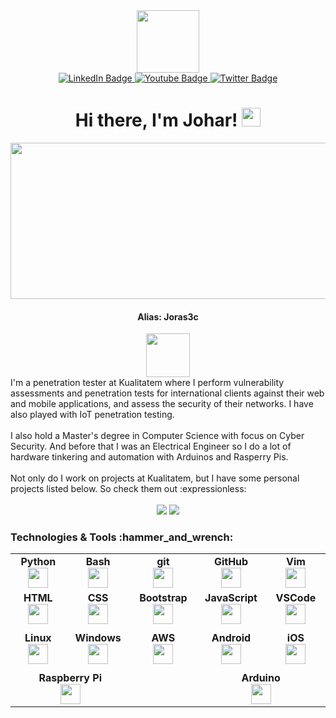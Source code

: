 <!-- 
Here are some ideas to get you started:

- 🔭 I’m currently working on ...
- 🌱 I’m currently learning ...
- 👯 I’m looking to collaborate on ...
- 🤔 I’m looking for help with ...
- 💬 Ask me about ...
- 📫 How to reach me: ...
- 😄 Pronouns: ...
- ⚡ Fun fact: ...
-->

<div id="header" align="center">
  <img src="https://media.giphy.com/media/GP1TJJSV4Ys1r64q2A/giphy.gif" width="100"/>
  <div id="badges">
  <a href="https://www.linkedin.com/in/joharraza/">
    <img src="https://img.shields.io/badge/LinkedIn-0077B5?style=for-the-badge&logo=linkedin&logoColor=white" alt="LinkedIn Badge"/>
  </a>
  <a href="mailto:johar.raza@outlook.com">
    <img src="https://img.shields.io/badge/Email-red?style=for-the-badge&logo=gmail&logoColor=white" alt="Youtube Badge"/>
  </a>
  <a href="https://twitter.com/i_JoharRaza">
    <img src="https://img.shields.io/badge/Twitter-1DA1F2?style=for-the-badge&logo=twitter&logoColor=white" alt="Twitter Badge"/>
  </a>
</div>

 <h1>
  Hi there, I'm Johar!  
  <img src="https://media.giphy.com/media/hvRJCLFzcasrR4ia7z/giphy.gif" width="30px"/></br>
 </h1>
</div>



<div id="banner" align="center">
  <img src="" width="1010" height="250"/>
</div>


<div id="alias" align="center">
 <h4>Alias: <strong>Joras3c</strong></h4>
 <img src="https://camo.githubusercontent.com/c56a78f8e7de752c15b7152af6931dba8aa800cd54448e1c0767758a6057bf80/68747470733a2f2f74696e7975726c2e636f6d2f3575707665773832" width="70px"/>
</div>

<div>
  I'm a penetration tester at Kualitatem where I perform vulnerability assessments and penetration tests for international clients against their web and mobile applications, and assess the security of their networks. I have also played with IoT penetration testing.</br></br>
 I also hold a Master's degree in Computer Science with focus on Cyber Security. And before that I was an Electrical Engineer so I do a lot of hardware tinkering and automation with Arduinos and Rasperry Pis.</br></br>
 Not only do I work on projects at Kualitatem, but I have some personal projects listed below. So check them out :expressionless:</br></br>
 
  <div align="center">
  <img src="https://github-readme-stats.vercel.app/api/pin/?username=johar-raza&repo=xrecon"/> <img src="https://github-readme-stats.vercel.app/api/pin/?username=johar-raza&repo=reconic"/>
  </div>
</div>



<div>
  <h3>Technologies & Tools :hammer_and_wrench:</h2> 
  
<table id="technologies width="320px" align="center">
    <tbody>
        <tr valign="top">
            <td width="150px" align="center">
            <span><strong>Python</strong></span><br>
            <img height="32px" src="https://cdn.jsdelivr.net/gh/devicons/devicon/icons/python/python-original.svg">
            </td>
            <td width="150px" align="center">
            <span><strong>Bash</strong></span><br>
            <img height="32" src="https://cdn.jsdelivr.net/gh/devicons/devicon/icons/bash/bash-original.svg">
            </td>
            <td width="150px" align="center">
            <span><strong>git</strong></span><br>
            <img height="32" src="https://cdn.jsdelivr.net/gh/devicons/devicon/icons/git/git-original.svg">
            </td>
            <td width="150px" align="center">
            <span><strong>GitHub</strong></span><br>
            <img height="32px" src="https://cdn.jsdelivr.net/gh/devicons/devicon/icons/github/github-original.svg">
            </td>
            <td width="150px" align="center">
            <span><strong>Vim</strong></span><br>
            <img height="32px" src="https://cdn.jsdelivr.net/gh/devicons/devicon/icons/vim/vim-original.svg">
            </td>
        </tr>
        <tr valign="top">
            <td width="150px" align="center">
            <span><strong>HTML</strong></span><br>
            <img height="32px" src="https://cdn.jsdelivr.net/gh/devicons/devicon/icons/html5/html5-original.svg">
            </td>
            <td width="150px" align="center">
            <span><strong>CSS</strong></span><br>
            <img height="32px" src="https://cdn.jsdelivr.net/gh/devicons/devicon/icons/css3/css3-original.svg">
            </td>
            <td width="150px" align="center">
            <span><strong>Bootstrap</strong></span><br>
            <img height="32px" src="https://cdn.jsdelivr.net/gh/devicons/devicon/icons/bootstrap/bootstrap-original.svg">
            <td width="150px" align="center">
            <span><strong>JavaScript</strong></span><br>
            <img height="32px" src="https://cdn.jsdelivr.net/gh/devicons/devicon/icons/javascript/javascript-original.svg">
            </td>
            <td width="150px" align="center">
            <span><strong>VSCode</strong></span><br>
            <img height="32px" src="https://cdn.jsdelivr.net/gh/devicons/devicon/icons/vscode/vscode-original.svg">
            </td>
        </tr>
        <tr valign="top"><td></td><td></td><td></td><td></td><td></td></tr>
        <tr valign="top">
            <td width="150px" align="center">
            <span><strong>Linux</strong></span><br>
            <img height="32px" src="https://cdn.jsdelivr.net/gh/devicons/devicon/icons/linux/linux-original.svg">
            </td>
            <td width="150px" align="center">
            <span><strong>Windows</strong></span><br>
            <img height="32px" src="https://cdn.jsdelivr.net/gh/devicons/devicon/icons/windows8/windows8-original.svg">
            </td>
            <td width="150px" align="center">
            <span><strong>AWS</strong></span><br>
            <img height="32px" src="https://cdn.jsdelivr.net/gh/devicons/devicon/icons/amazonwebservices/amazonwebservices-original.svg">
            </td>
            <td width="150px" align="center">
            <span><strong>Android</strong></span><br>
            <img height="32px" src="https://cdn.jsdelivr.net/gh/devicons/devicon/icons/android/android-original.svg">
            <td width="150px" align="center">
            <span><strong>iOS</strong></span><br>
            <img height="32px" src="https://cdn.jsdelivr.net/gh/devicons/devicon/icons/apple/apple-original.svg">
            </td>
        </tr>
        <tr valign="top"><td></td><td></td><td></td><td></td><td></td></tr>
        <tr valign="top">
          <td colspan="2" width="150px" align="center">
            <span><strong>Raspberry Pi</strong></span><br>
            <img height="32px" src="https://cdn.jsdelivr.net/gh/devicons/devicon/icons/raspberrypi/raspberrypi-original.svg">
           </td>
          <td></td>
          <td colspan="2" width="150px" align="center">
            <span><strong>Arduino</strong></span><br>
            <img height="32px" src="https://cdn.jsdelivr.net/gh/devicons/devicon/icons/arduino/arduino-original.svg">
           </td>
        </tr>                                                                                                                        
    </tbody>
</table>
</div>

<div> 

</div> 
